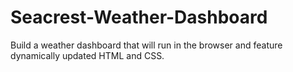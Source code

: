 # Seacrest-Weather-Dashboard
Build a weather dashboard that will run in the browser and feature dynamically updated HTML and CSS.
